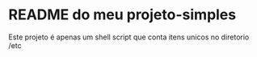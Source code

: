 # README do meu projeto-simples

Este projeto é apenas um shell script que conta itens unicos no diretorio /etc
